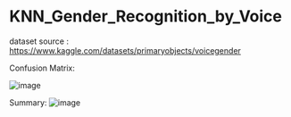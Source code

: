 # KNN_Gender_Recognition_by_Voice

dataset source : https://www.kaggle.com/datasets/primaryobjects/voicegender

Confusion Matrix:

![image](https://github.com/Yassir-Mohammed/KNN_Gender_Recognition_by_Voice/assets/103688787/d58758bb-4a31-41f9-a277-3cda87380a0e)


Summary:
![image](https://github.com/Yassir-Mohammed/KNN_Gender_Recognition_by_Voice/assets/103688787/0ea2b1e2-9991-4b72-bbc1-deaac8124542)



